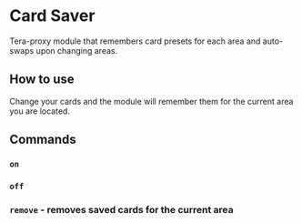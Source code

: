 # Card Saver
Tera-proxy module that remembers card presets for each area and auto-swaps upon changing areas.


## How to use
Change your cards and the module will remember them for the current area you are located.


## Commands
### `on`
### `off`
### `remove` - removes saved cards for the current area
